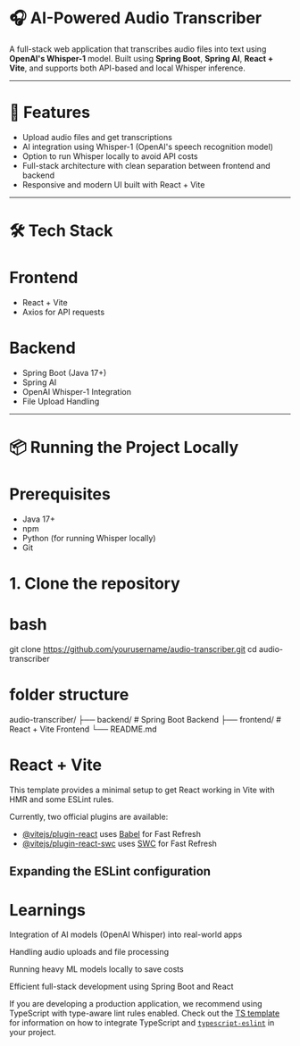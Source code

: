 # 🎧 AI-Powered Audio Transcriber

A full-stack web application that transcribes audio files into text using **OpenAI's Whisper-1** model. Built using **Spring Boot**, **Spring AI**, **React + Vite**, and supports both API-based and local Whisper inference.

---

# 🚀 Features

- Upload audio files and get transcriptions
- AI integration using Whisper-1 (OpenAI's speech recognition model)
- Option to run Whisper locally to avoid API costs
- Full-stack architecture with clean separation between frontend and backend
- Responsive and modern UI built with React + Vite

---

# 🛠️ Tech Stack

# Frontend
- React + Vite
- Axios for API requests

# Backend
- Spring Boot (Java 17+)
- Spring AI
- OpenAI Whisper-1 Integration
- File Upload Handling

---

# 📦 Running the Project Locally

# Prerequisites
- Java 17+
- npm
- Python (for running Whisper locally)
- Git

# 1. Clone the repository

# bash
git clone https://github.com/yourusername/audio-transcriber.git
cd audio-transcriber

# folder structure
audio-transcriber/
├── backend/        # Spring Boot Backend
├── frontend/       # React + Vite Frontend
└── README.md

# React + Vite

This template provides a minimal setup to get React working in Vite with HMR and some ESLint rules.

Currently, two official plugins are available:

- [@vitejs/plugin-react](https://github.com/vitejs/vite-plugin-react/blob/main/packages/plugin-react) uses [Babel](https://babeljs.io/) for Fast Refresh
- [@vitejs/plugin-react-swc](https://github.com/vitejs/vite-plugin-react/blob/main/packages/plugin-react-swc) uses [SWC](https://swc.rs/) for Fast Refresh

## Expanding the ESLint configuration

#  Learnings
Integration of AI models (OpenAI Whisper) into real-world apps

Handling audio uploads and file processing

Running heavy ML models locally to save costs

Efficient full-stack development using Spring Boot and React

If you are developing a production application, we recommend using TypeScript with type-aware lint rules enabled. Check out the [TS template](https://github.com/vitejs/vite/tree/main/packages/create-vite/template-react-ts) for information on how to integrate TypeScript and [`typescript-eslint`](https://typescript-eslint.io) in your project.
